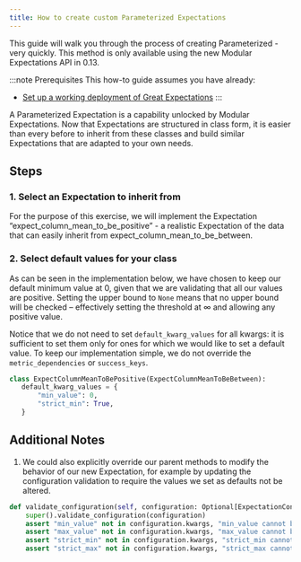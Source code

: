 ```yaml
---
title: How to create custom Parameterized Expectations
---
```


This guide will walk you through the process of creating Parameterized <TechnicalTag tag="expectation" text="Expectations" /> - very quickly. This method is only available using the new Modular Expectations API in 0.13.

:::note Prerequisites 
This how-to guide assumes you have already:

* [Set up a working deployment of Great Expectations](/docs/tutorials/getting_started/intro)
:::

A Parameterized Expectation is a capability unlocked by Modular Expectations. Now that Expectations are structured in class form, it is easier than every before to inherit from these classes and build similar Expectations that are adapted to your own needs.

## Steps

### 1. Select an Expectation to inherit from

For the purpose of this exercise, we will implement the Expectation “expect_column_mean_to_be_positive” - a realistic Expectation of the data that can easily inherit from expect_column_mean_to_be_between.

### 2. Select default values for your class

As can be seen in the implementation below, we have chosen to keep our default minimum value at 0, given that we are validating that all our values are positive. Setting the upper bound to `None` means that no upper bound will be checked – effectively setting the threshold at ∞ and allowing any positive value.

Notice that we do not need to set `default_kwarg_values` for all kwargs: it is sufficient to set them only for ones for which we would like to set a default value. To keep our implementation simple, we do not override the `metric_dependencies` or `success_keys`.

````python
class ExpectColumnMeanToBePositive(ExpectColumnMeanToBeBetween):
   default_kwarg_values = {
       "min_value": 0,
       "strict_min": True,
   }
````

## Additional Notes

1. We could also explicitly override our parent methods to modify the behavior of our new Expectation, for example by updating the configuration validation to require the values we set as defaults not be altered.

````python
def validate_configuration(self, configuration: Optional[ExpectationConfiguration]):
    super().validate_configuration(configuration)
    assert "min_value" not in configuration.kwargs, "min_value cannot be altered"
    assert "max_value" not in configuration.kwargs, "max_value cannot be altered"
    assert "strict_min" not in configuration.kwargs, "strict_min cannot be altered"
    assert "strict_max" not in configuration.kwargs, "strict_max cannot be altered"
````
